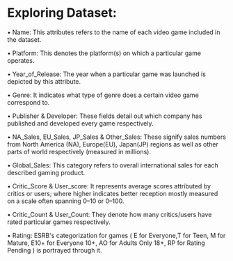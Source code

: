 # Exploring Dataset: #

•	Name: This attributes refers to the name of each video game included in the dataset.

•	Platform: This denotes the platform(s) on which a particular game operates.

•	Year_of_Release: The year when a particular game was launched is depicted by this attribute.

•	Genre: It indicates what type of genre does a certain video game correspond to.

•	Publisher & Developer: These fields detail out which company has published and developed every game respectively.

•	NA_Sales, EU_Sales, JP_Sales & Other_Sales: These signify sales numbers from North America (NA), Europe(EU), Japan(JP) regions as well as other parts of world respectively (measured in millions).

•	Global_Sales: This category refers to overall international sales for each described gaming product.

•	Critic_Score & User_score: It represents average scores attributed by critics or users; where higher indicates better reception mostly measured on a scale often spanning 0–10 or 0–100.

•	Critic_Count & User_Count: They denote how many critics/users have rated particular games respectively.

•	Rating: ESRB's categorization for games ( E for Everyone,T for Teen, M for Mature, E10+ for Everyone 10+, AO for Adults Only 18+, RP for Rating Pending ) is portrayed through it.

